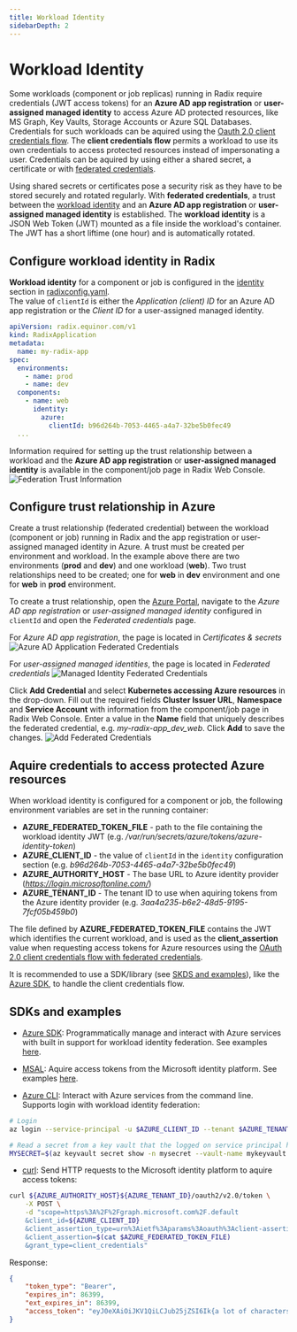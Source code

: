 ```yaml
---
title: Workload Identity
sidebarDepth: 2
---
```

# Workload Identity

Some workloads (component or job replicas) running in Radix require credentials (JWT access tokens) for an **Azure AD app registration** or **user-assigned managed identity** to access Azure AD protected resources, like MS Graph, Key Vaults, Storage Accounts or Azure SQL Databases. Credentials for such workloads can be aquired using the [Oauth 2.0 client credentials flow](https://learn.microsoft.com/en-us/azure/active-directory/develop/v2-oauth2-client-creds-grant-flow). The **client credentials flow** permits a workload to use its own credentials to access protected resources instead of impersonating a user. Credentials can be aquired by using either a shared secret, a certificate or with [federated credentials](https://learn.microsoft.com/en-us/azure/active-directory/develop/v2-oauth2-client-creds-grant-flow#third-case-access-token-request-with-a-federated-credential).

Using shared secrets or certificates pose a security risk as they have to be stored securely and rotated regularly. With **federated credentials**, a trust between the [workload identity](https://learn.microsoft.com/en-us/azure/active-directory/develop/workload-identity-federation) and an **Azure AD app registration** or **user-assigned managed identity** is established. The **workload identity** is a JSON Web Token (JWT) mounted as a file inside the workload's container. The JWT has a short liftime (one hour) and is automatically rotated.

## Configure workload identity in Radix

**Workload identity** for a component or job is configured in the [identity](../../references/reference-radix-config/#identity) section in [radixconfig.yaml](../../references/reference-radix-config/).  
The value of `clientId` is either the *Application (client) ID* for an Azure AD app registration or the *Client ID* for a user-assigned managed identity.

```yaml
apiVersion: radix.equinor.com/v1
kind: RadixApplication
metadata:
  name: my-radix-app
spec:
  environments:
    - name: prod
    - name: dev
  components:
    - name: web
      identity:
        azure:
          clientId: b96d264b-7053-4465-a4a7-32be5b0fec49
  ...
```

Information required for setting up the trust relationship between a workload and the **Azure AD app registration** or **user-assigned managed identity** is available in the component/job page in Radix Web Console.
![Federation Trust Information](./identity-web-console.png "Federation Trust Information")  

## Configure trust relationship in Azure

Create a trust relationship (federated credential) between the workload (component or job) running in Radix and the app registration or user-assigned managed identity in Azure. A trust must be created per environment and workload. In the example above there are two environments (**prod** and **dev**) and one workload (**web**). Two trust relationships need to be created; one for **web** in **dev** environment and one for **web** in **prod** environment.

To create a trust relationship, open the [Azure Portal](https://portal.azure.com/), navigate to the *Azure AD app registration* or *user-assigned managed identity* configured in `clientId` and open the *Federated credentials* page.

For *Azure AD app registration*, the page is located in *Certificates & secrets*
![Azure AD Application Federated Credentials](./azure-ad-app-federation.png "Azure AD Application Federated Credentials")  

For *user-assigned managed identities*, the page is located in *Federated credentials*
![Managed Identity Federated Credentials](./managed-identity-federation.png "Managed Identity Federated Credentials")  

Click **Add Credential** and select **Kubernetes accessing Azure resources** in the drop-down. Fill out the required fields **Cluster Issuer URL**, **Namespace** and **Service Account** with information from the component/job page in Radix Web Console. Enter a value in the **Name** field that uniquely describes the federated credential, e.g. *my-radix-app_dev_web*. Click **Add** to save the changes.
![Add Federated Credentials](./add-federated-credentials.png "Add Federated Credentials")  

## Aquire credentials to access protected Azure resources

When workload identity is configured for a component or job, the following environment variables are set in the running container:
- **AZURE_FEDERATED_TOKEN_FILE** - path to the file containing the workload identity JWT (e.g. */var/run/secrets/azure/tokens/azure-identity-token*)
- **AZURE_CLIENT_ID** - the value of `clientId` in the `identity` configuration section (e.g. *b96d264b-7053-4465-a4a7-32be5b0fec49*)
- **AZURE_AUTHORITY_HOST** - The base URL to Azure identity provider (*https://login.microsoftonline.com/*)
- **AZURE_TENANT_ID** - The tenant ID to use when aquiring tokens from the Azure identity provider (e.g. *3aa4a235-b6e2-48d5-9195-7fcf05b459b0*)

The file defined by **AZURE_FEDERATED_TOKEN_FILE** contains the JWT which identifies the current workload, and is used as the **client_assertion** value when requesting access tokens for Azure resources using the [OAuth 2.0 client credentials flow with federated credentials](https://learn.microsoft.com/en-us/azure/active-directory/develop/v2-oauth2-client-creds-grant-flow#third-case-access-token-request-with-a-federated-credential).

It is recommended to use a SDK/library (see [SKDS and examples](./#sdks-and-examples)), like the [Azure SDK](https://azure.github.io/azure-workload-identity/docs/topics/language-specific-examples/azure-identity-sdk.html), to handle the client credentials flow.

## SDKs and examples

- [Azure SDK](https://azure.microsoft.com/en-us/downloads/): Programmatically manage and interact with Azure services with built in support for workload identity federation. See examples [here](https://azure.github.io/azure-workload-identity/docs/topics/language-specific-examples/azure-identity-sdk.html).

- [MSAL](https://learn.microsoft.com/en-us/azure/active-directory/develop/msal-overview): Aquire access tokens from the Microsoft identity platform. See examples [here](https://azure.github.io/azure-workload-identity/docs/topics/language-specific-examples/azure-identity-sdk.html).

- [Azure CLI](https://learn.microsoft.com/en-us/cli/azure/): Interact with Azure services from the command line. Supports login with workload identity federation:
```bash
# Login
az login --service-principal -u $AZURE_CLIENT_ID --tenant $AZURE_TENANT_ID --federated-token $(cat $AZURE_FEDERATED_TOKEN_FILE) --allow-no-subscriptions

# Read a secret from a key vault that the logged on service principal has access to
MYSECRET=$(az keyvault secret show -n mysecret --vault-name mykeyvault --query value -o tsv)
```


- [curl](https://curl.se/): Send HTTP requests to the Microsoft identity platform to aquire access tokens:
```bash
curl ${AZURE_AUTHORITY_HOST}${AZURE_TENANT_ID}/oauth2/v2.0/token \
	-X POST \
	-d "scope=https%3A%2F%2Fgraph.microsoft.com%2F.default
    &client_id=${AZURE_CLIENT_ID}
    &client_assertion_type=urn%3Aietf%3Aparams%3Aoauth%3Aclient-assertion-type%3Ajwt-bearer
    &client_assertion=$(cat $AZURE_FEDERATED_TOKEN_FILE)
    &grant_type=client_credentials"
```

Response:

```json
{
    "token_type": "Bearer",
    "expires_in": 86399,
    "ext_expires_in": 86399,
    "access_token": "eyJ0eXAiOiJKV1QiLCJub25jZSI6Ik{a lot of characters here}"
}
```